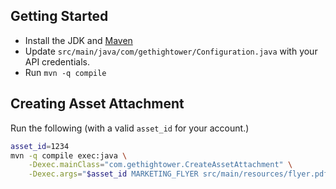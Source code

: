 
## Getting Started

* Install the JDK and [Maven](https://maven.apache.org/install.html)
* Update `src/main/java/com/gethightower/Configuration.java` with your API credentials.
* Run `mvn -q compile`

## Creating Asset Attachment

Run the following (with a valid `asset_id` for your account.)

```sh
asset_id=1234
mvn -q compile exec:java \
	-Dexec.mainClass="com.gethightower.CreateAssetAttachment" \
	-Dexec.args="$asset_id MARKETING_FLYER src/main/resources/flyer.pdf"
```
